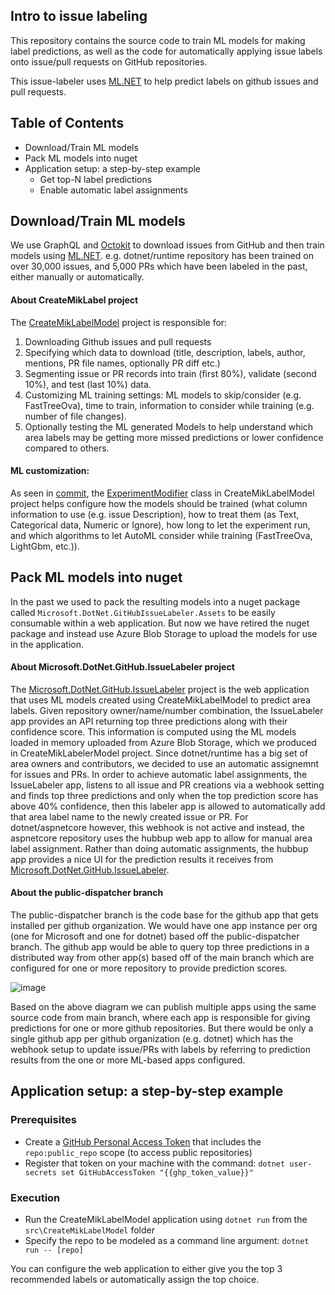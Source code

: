 

## Intro to issue labeling

This repository contains the source code to train ML models for making label predictions, as well as the code for automatically applying issue labels onto issue/pull requests on GitHub repositories.

This issue-labeler uses [ML.NET](https://github.com/dotnet/machinelearning) to help predict labels on github issues and pull requests. 

## Table of Contents

- Download/Train ML models
- Pack ML models into nuget
- Application setup: a step-by-step example
  - Get top-N label predictions
  - Enable automatic label assignments

## Download/Train ML models

We use GraphQL and [Octokit](https://www.nuget.org/packages/Octokit/) to download issues from GitHub and then train models using [ML.NET](ML.NET). e.g. dotnet/runtime repository has been trained on over 30,000 issues, and 5,000 PRs which have been labeled in the past, either manually or automatically.

#### About CreateMikLabel project

The [CreateMikLabelModel](https://github.com/dotnet/issue-labeler/tree/master/src/CreateMikLabelModel) project is responsible for:

1. Downloading Github issues and pull requests
2. Specifying which data to download (title, description, labels, author, mentions, PR file names, optionally PR diff etc.)
3. Segmenting issue or PR records into train (first 80%), validate (second 10%), and test (last 10%) data.
4. Customizing ML training settings: ML models to skip/consider (e.g. FastTreeOva), time to train, information to consider while training (e.g. number of file changes).
5. Optionally testing the ML generated Models to help understand which area labels may be getting more missed predictions or lower confidence compared to others.

#### ML customization:

As seen in [commit](https://github.com/dotnet/issue-labeler/commit/77e4dbc45184f34e940c0f3cba57160e30c2c183), the [ExperimentModifier](https://github.com/maryamariyan/issue-labeler-2/blob/213a96cf88d31333295126e7815c4688c2e31b54/src/CreateMikLabelModel/ML/ExperimentModifier.cs) class in CreateMikLabelModel project helps configure how the models should be trained (what column information to use (e.g. issue Description), how to treat them (as Text, Categorical data, Numeric or Ignore), how long to let the experiment run, and which algorithms to let AutoML consider while training (FastTreeOva, LightGbm, etc.)).

## Pack ML models into nuget

In the past we used to pack the resulting models into a nuget package called `Microsoft.DotNet.GitHubIssueLabeler.Assets` to be easily consumable within a web application. But now we have retired the nuget package and instead use Azure Blob Storage to upload the models for use in the application.

#### About Microsoft.DotNet.GitHub.IssueLabeler project

The [Microsoft.DotNet.GitHub.IssueLabeler](https://github.com/dotnet/issue-labeler/tree/master/src/Microsoft.DotNet.GitHub.IssueLabeler) project is the web application that uses ML models created using CreateMikLabelModel to predict area labels. Given repository owner/name/number combination, the IssueLabeler app provides an API returning top three predictions along with their confidence score. This information is computed using the ML models loaded in memory uploaded from Azure Blob Storage, which we produced in CreateMikLabelerModel project.
Since dotnet/runtime has a big set of area owners and contributors, we decided to use an automatic assignemnt for issues and PRs. In order to achieve automatic label assignments, the IssueLabeler app, listens to all issue and PR creations via a webhook setting and finds top three predictions and only when the top prediction score has above 40% confidence, then this labeler app is allowed to automatically add that area label name to the newly created issue or PR. For dotnet/aspnetcore however, this webhook is not active and instead, the aspnetcore repository uses the hubbup web app to allow for manual area label assignment. Rather than doing automatic assignments, the hubbup app provides a nice UI for the prediction results it receives from [Microsoft.DotNet.GitHub.IssueLabeler](https://github.com/dotnet/issue-labeler/tree/master/src/Microsoft.DotNet.GitHub.IssueLabeler).

#### About the public-dispatcher branch

The public-dispatcher branch is the code base for the github app that gets installed per github organization. We would have one app instance per org (one for Microsoft and one for dotnet) based off the public-dispatcher branch. The github app would be able to query top three predictions in a distributed way from other app(s) based off of the main branch which are configured for one or more repository to provide prediction scores.

![image](https://user-images.githubusercontent.com/5897654/154319795-35975683-c4ae-477d-8a7c-74ad3079f1ed.png)

Based on the above diagram we can publish multiple apps using the same source code from main branch, where each app is responsible for giving predictions for one or more github repositories. But there would be only a single github app per github organization (e.g. dotnet) which has the webhook setup to update issue/PRs with labels by referring to prediction results from the one or more ML-based apps configured.

## Application setup: a step-by-step example

### Prerequisites

* Create a [GitHub Personal Access Token](https://github.com/settings/tokens) that includes the `repo:public_repo` scope (to access public repositories)
* Register that token on your machine with the command: `dotnet user-secrets set GitHubAccessToken "{{ghp_token_value}}"`

### Execution

* Run the CreateMikLabelModel application using `dotnet run` from the `src\CreateMikLabelModel` folder
* Specify the repo to be modeled as a command line argument: `dotnet run -- [repo]`

You can configure the web application to either give you the top 3 recommended labels or automatically assign the top choice.
